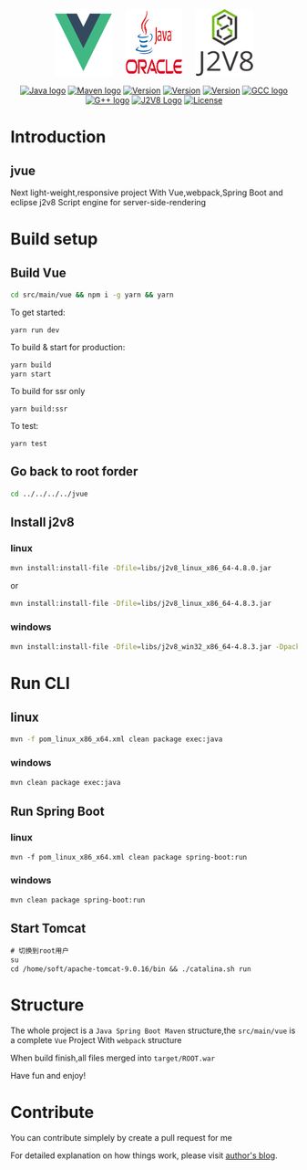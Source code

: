 <p align="center">
    <a href="https://vuejs.org" target="_blank" rel="noopener noreferrer"><img width="100" height="117" src="slogan/vue.png" alt="Vue logo"></a>  
    &nbsp;&nbsp;&nbsp;&nbsp;
    <a href="https://www.oracle.com/technetwork/java/javase/downloads/index.html" target="_blank" rel="noopener noreferrer"><img width="100" height="117" src="slogan/java.png" alt="Java logo"></a>
    &nbsp;&nbsp;&nbsp;&nbsp;
    <a href="https://github.com/eclipsesource/J2V8" target="_blank" rel="noopener noreferrer"><img width="100" height="117" src="slogan/j2v8.png" alt="J2V8 logo"></a>
</p>

<p align="center">
  <a href="https://www.oracle.com/technetwork/java/javase/downloads/index.html"><img src="https://img.shields.io/badge/jdk-1.8.0_191-orange.svg" alt="Java logo"></a>
  <a href="http://maven.apache.org/"><img src="https://img.shields.io/badge/maven-3.6.0-blue.svg" alt="Maven logo"></a>
  <a href="https://nodejs.org/"><img src="https://img.shields.io/badge/node-v10.15.1-green.svg" alt="Version"></a>
  <a href="https://www.npmjs.com/"><img src="https://img.shields.io/badge/npm-v6.4.1-blue.svg" alt="Version"></a>
  <a href="https://www.npmjs.com/package/vue"><img src="https://img.shields.io/badge/vue-2.6.6-brightgreen.svg" alt="Version"></a>
  <a href="https://gcc.gnu.org/"><img src="https://img.shields.io/badge/gcc-7.3.0-blue.svg" alt="GCC logo"></a>
  <a href="https://gcc.gnu.org/"><img src="https://img.shields.io/badge/g++-7.3.0-blue.svg" alt="G++ logo"></a>
  <a href="https://github.com/jvuesource/J2V8"><img src="https://img.shields.io/badge/j2v8-4.3.0-blue.svg" alt="J2V8 Logo"></a>
  <a href="https://opensource.org/licenses/MIT"><img src="https://img.shields.io/npm/l/vue.svg" alt="License"></a>
</p>

# Introduction
## jvue
Next light-weight,responsive project
With Vue,webpack,Spring Boot and eclipse j2v8 Script engine for server-side-rendering

# Build setup

## Build Vue

```bash
cd src/main/vue && npm i -g yarn && yarn
```

 To get started:

    yarn run dev

  To build & start for production:

    yarn build
    yarn start

  To build for ssr only

    yarn build:ssr

  To test:

    yarn test

## Go back to root forder

```bash
cd ../../../../jvue
```

## Install j2v8

### linux
```bash
mvn install:install-file -Dfile=libs/j2v8_linux_x86_64-4.8.0.jar
```

or

```bash
mvn install:install-file -Dfile=libs/j2v8_linux_x86_64-4.8.3.jar
```

### windows
```bash
mvn install:install-file -Dfile=libs/j2v8_win32_x86_64-4.8.3.jar -Dpackaging=jar
```

# Run CLI

## linux
```bash
mvn -f pom_linux_x86_x64.xml clean package exec:java
```
### windows
```bash
mvn clean package exec:java
```

## Run Spring Boot

### linux
```bsah
mvn -f pom_linux_x86_x64.xml clean package spring-boot:run
```
### windows
```bsah
mvn clean package spring-boot:run
```

## Start Tomcat

```
# 切换到root用户
su
cd /home/soft/apache-tomcat-9.0.16/bin && ./catalina.sh run
```

# Structure

The whole project is a ``Java Spring Boot Maven`` structure,the ``src/main/vue`` is a complete ``Vue`` Project With ``webpack`` structure

When build finish,all files merged into ``target/ROOT.war``

Have fun and enjoy!

# Contribute

You can contribute simplely by create a pull request for me

For detailed explanation on how things work, please visit [author's blog](http://www.terwergreen.com).